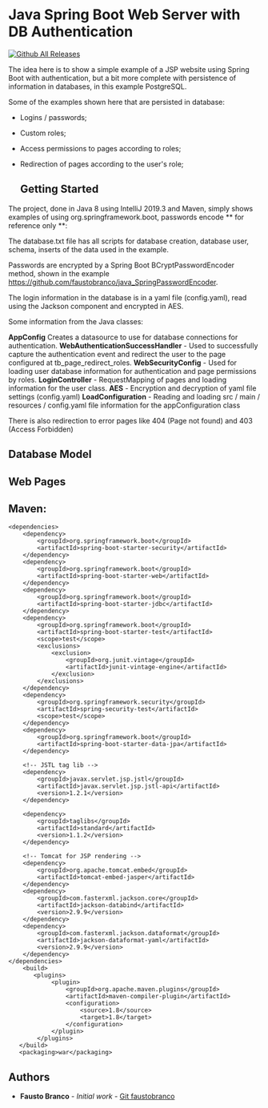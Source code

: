 
# Java Spring Boot Web Server with DB Authentication

[![Github All Releases](https://img.shields.io/github/downloads/faustobranco/java_WatchLogFile/total.svg)]()

The idea here is to show a simple example of a JSP website using Spring Boot with authentication, but a bit more complete with persistence of information in databases, in this example PostgreSQL.

Some of the examples shown here that are persisted in database:
- Logins / passwords;
- Custom roles;
- Access permissions to pages according to roles;
- Redirection of pages according to the user's role;

  ## Getting Started
  

The project, done in Java 8 using IntelliJ 2019.3 and Maven, simply shows examples of using org.springframework.boot,  passwords encode ** for reference only **:

The database.txt file has all scripts for database creation, database user, schema, inserts of the data used in the example.

Passwords are encrypted by a Spring Boot BCryptPasswordEncoder method, shown in the example https://github.com/faustobranco/java_SpringPasswordEncoder.

The login information in the database is in a yaml file (config.yaml), read using the Jackson component and encrypted in AES.

Some information from the Java classes:

**AppConfig** Creates a datasource to use for database connections for authentication.
**WebAuthenticationSuccessHandler** - Used to successfully capture the authentication event and redirect the user to the page configured at tb_page_redirect_roles.
**WebSecurityConfig** - Used for loading user database information for authentication and page permissions by roles.
**LoginController** - RequestMapping of pages and loading information for the user class.
**AES** - Encryption and decryption of yaml file settings (config.yaml)
**LoadConfiguration** - Reading and loading src / main / resources / config.yaml file information for the appConfiguration class

There is also redirection to error pages like 404 (Page not found) and 403 (Access Forbidden)


  ## Database Model

## Web Pages


## Maven:

	<dependencies>
		<dependency>
			<groupId>org.springframework.boot</groupId>
			<artifactId>spring-boot-starter-security</artifactId>
		</dependency>
		<dependency>
			<groupId>org.springframework.boot</groupId>
			<artifactId>spring-boot-starter-web</artifactId>
		</dependency>
		<dependency>
			<groupId>org.springframework.boot</groupId>
			<artifactId>spring-boot-starter-jdbc</artifactId>
		</dependency>
		<dependency>
			<groupId>org.springframework.boot</groupId>
			<artifactId>spring-boot-starter-test</artifactId>
			<scope>test</scope>
			<exclusions>
				<exclusion>
					<groupId>org.junit.vintage</groupId>
					<artifactId>junit-vintage-engine</artifactId>
				</exclusion>
			</exclusions>
		</dependency>
		<dependency>
			<groupId>org.springframework.security</groupId>
			<artifactId>spring-security-test</artifactId>
			<scope>test</scope>
		</dependency>
		<dependency>
			<groupId>org.springframework.boot</groupId>
			<artifactId>spring-boot-starter-data-jpa</artifactId>
		</dependency>
        
		<!-- JSTL tag lib -->
		<dependency>
			<groupId>javax.servlet.jsp.jstl</groupId>
			<artifactId>javax.servlet.jsp.jstl-api</artifactId>
			<version>1.2.1</version>
		</dependency>

		<dependency>
			<groupId>taglibs</groupId>
			<artifactId>standard</artifactId>
			<version>1.1.2</version>
		</dependency>

		<!-- Tomcat for JSP rendering -->
		<dependency>
			<groupId>org.apache.tomcat.embed</groupId>
			<artifactId>tomcat-embed-jasper</artifactId>
		</dependency>
		<dependency>
			<groupId>com.fasterxml.jackson.core</groupId>
			<artifactId>jackson-databind</artifactId>
			<version>2.9.9</version>
		</dependency>
		<dependency>
			<groupId>com.fasterxml.jackson.dataformat</groupId>
			<artifactId>jackson-dataformat-yaml</artifactId>
			<version>2.9.9</version>
		</dependency>
	</dependencies>
        <build>  
           <plugins> 
                <plugin> 
                    <groupId>org.apache.maven.plugins</groupId>  
                    <artifactId>maven-compiler-plugin</artifactId>  
                    <configuration> 
                        <source>1.8</source>  
                        <target>1.8</target>  
                    </configuration> 
                </plugin> 
            </plugins>
       </build>
       <packaging>war</packaging>



## Authors

-   **Fausto Branco** - _Initial work_ - [Git faustobranco](https://github.com/faustobranco)
